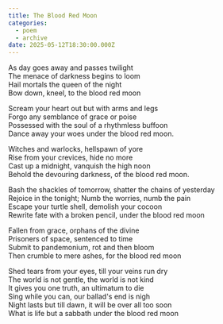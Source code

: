 ```yaml
---
title: The Blood Red Moon
categories:
  - poem
  - archive
date: 2025-05-12T18:30:00.000Z
---
```


As day goes away and passes twilight  
The menace of darkness begins to loom  
Hail mortals the queen of the night  
Bow down, kneel, to the blood red moon  

Scream your heart out but with arms and legs  
Forgo any semblance of grace or poise  
Possessed with the soul of a rhythmless buffoon  
Dance away your woes under the blood red moon.  

Witches and warlocks, hellspawn of yore  
Rise from your crevices, hide no more  
Cast up a midnight, vanquish the high noon  
Behold the devouring darkness, of the blood red moon.  

Bash the shackles of tomorrow, shatter the chains of yesterday  
Rejoice in the tonight; Numb the worries, numb the pain  
Escape your turtle shell, demolish your cocoon  
Rewrite fate with a broken pencil, under the blood red moon  

Fallen from grace, orphans of the divine  
Prisoners of space, sentenced to time  
Submit to pandemonium, rot and then bloom  
Then crumble to mere ashes, for the blood red moon  

Shed tears from your eyes, till your veins run dry  
The world is not gentle, the world is not kind  
It gives you one truth, an ultimatum to die  
Sing while you can, our ballad's end is nigh  
Night lasts but till dawn, it will be over all too soon  
What is life but a sabbath under the blood red moon  